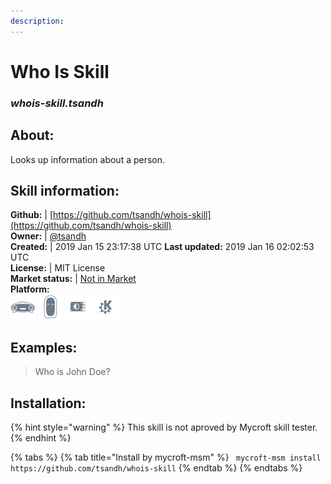```yaml
---
description: 
---
```


# Who Is Skill  
### _whois-skill.tsandh_  
## About:  
Looks up information about a person.

## Skill information:  
**Github:** | [https://github.com/tsandh/whois-skill](https://github.com/tsandh/whois-skill)  
**Owner:** | [@tsandh](https://github.com/tsandh)  
**Created:** | 2019 Jan 15 23:17:38 UTC  **Last updated:** 2019 Jan 16 02:02:53 UTC  
**License:** | MIT License  
**Market status:** | [Not in Market](https://market.mycroft.ai/skill/)  
**Platform:**  
 ![Mark I](../.gitbook/assets/mark-1-icon.png)  ![Mark II](../.gitbook/assets/mark-2-icon.png)  ![Picroft](../.gitbook/assets/picroft-icon.png)  ![plasmoid](../.gitbook/assets/kde.png)   
## Examples:  
> Who is John Doe?  
  
## Installation:  
{% hint style="warning" %}
This skill is not aproved by Mycroft skill tester.
{% endhint %}
    
{% tabs %}
{% tab title="Install by mycroft-msm" %}
``` mycroft-msm install https://github.com/tsandh/whois-skill```
{% endtab %}
  {% endtabs %}
  